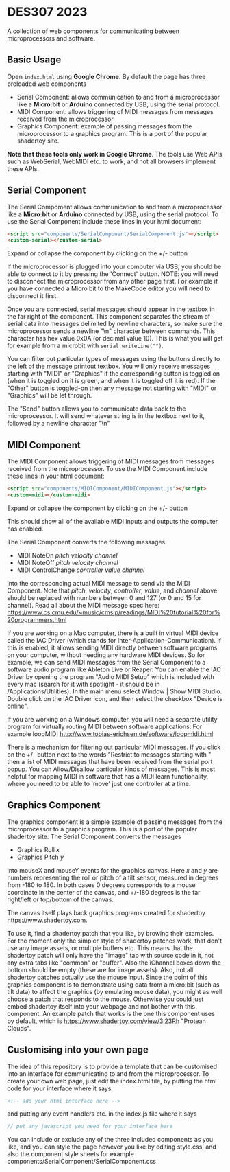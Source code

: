 # DES307 2023

A collection of web components for communicating between microprocessors and software.

## Basic Usage
Open ```index.html``` using **Google Chrome**.
By default the page has three preloaded web components

- Serial Component: allows communication to and from a microprocessor like a **Micro:bit** or **Arduino** connected by USB, using the serial protocol.
- MIDI Component: allows triggering of MIDI messages from  messages received from the microprocessor
- Graphics Component: example of passing messages from the microprocessor to a graphics program. This is a port of the popular shadertoy site.

**Note that these tools only work in Google Chrome**. The tools use Web APIs such as WebSerial, WebMIDI etc. to work, and not all browsers implement these APIs.

## Serial Component
The Serial Compoment allows communication to and from a microprocessor like a **Micro:bit** or **Arduino** connected by USB, using the serial protocol. To use the Serial Component include these lines in your html document:
```html
<script src="components/SerialComponent/SerialComponent.js"></script>
<custom-serial></custom-serial>
```
Expand or collapse the component by clicking on the +/- button

If the microprocessor is plugged into your computer via USB, you should be able to connect to it by pressing the 'Connect' button. NOTE: you will need to disconnect the microprocessor from any other page first. For example if you have connected a Micro:bit to the MakeCode editor you will need to disconnect it first.

Once you are connected, serial messages should appear in the textbox in the far right of the component. This component separates the stream of serial data into messages delimited by newline characters, so make sure the microprocessor sends a newline "\n" character between commands. This character has hex value 0x0A (or decimal value 10). This is what you will get for example from a microbit with ```serial.writeLine("")```.

You can filter out particular types of messages using the buttons directly to the left of the message printout textbox. You will only receive messages starting with "MIDI" or "Graphics" if the corresponding button is toggled on (when it is toggled on it is green, and when it is toggled off it is red). If the "Other" button is toggled-on then any message not starting with "MIDI" or "Graphics" will be let through.

The "Send" button allows you to communicate data back to the microprocessor. It will send whatever string is in the textbox next to it, followed by a newline character "\n"

## MIDI Component
The MIDI Component allows triggering of MIDI messages from  messages received from the microprocessor. To use the MIDI Component include these lines in your html document:
```html
<script src="components/MIDIComponent/MIDIComponent.js"></script>
<custom-midi></custom-midi>
```
Expand or collapse the component by clicking on the +/- button

This should show all of the available MIDI inputs and outputs the computer has enabled. 

The Serial Component converts the following messages
- MIDI NoteOn *pitch* *velocity* *channel*
- MIDI NoteOff *pitch* *velocity* *channel*
- MIDI ControlChange *controller* *value* *channel*

into the corresponding actual MIDI message to send via the MIDI Component. Note that *pitch*, *velocity*, *controller*, *value*, and *channel* above should be replaced with numbers between 0 and 127 (or 0 and 15 for channel). Read all about the MIDI message spec here: https://www.cs.cmu.edu/~music/cmsip/readings/MIDI%20tutorial%20for%20programmers.html


If you are working on a Mac computer, there is a built in virtual MIDI device called the IAC Driver (which stands for Inter-Application-Communication).  If this is enabled, it allows sending MIDI directly between software programs on your computer, without needing any hardware MIDI devices. So for example, we can send MIDI messages from the Serial Component to a software audio program like Ableton Live or Reaper. You can enable the IAC Driver by opening the program "Audio MIDI Setup" which is included with every mac (search for it with spotlight - it should be in /Applications/Utilities). In the main menu select Window | Show MIDI Studio. Double click on the IAC Driver icon, and then select the checkbox "Device is online".

If you are working on a Windows computer, you will need a separate utility program for virtually routing MIDI between software applications. For example loopMIDI http://www.tobias-erichsen.de/software/loopmidi.html

There is a mechanism for filtering out particular MIDI messages. If you click on the +/- button next to the words "Restrict to messages starting with " then a list of MIDI messages that have been received from the serial port popup.  You can Allow/Disallow particular kinds of messages. This is most helpful for mapping MIDI in software that has a MIDI learn functionality, where you need to be able to 'move' just one controller at a time.

## Graphics Component
The graphics component is a simple example of passing messages from the microprocessor to a graphics program. This is a port of the popular shadertoy site. The Serial Component converts the messages
- Graphics Roll *x*
- Graphics Pitch *y*

into mouseX and mouseY events for the graphics canvas. Here *x* and *y* are numbers representing the roll or pitch of a tilt sensor, measured in degrees from -180 to 180. In both cases 0 degrees corresponds to a mouse coordinate in the center of the canvas, and +/-180 degrees is the far right/left or top/bottom of the canvas.

The canvas itself plays back graphics programs created for shadertoy https://www.shadertoy.com.

To use it, find a shadertoy patch that you like, by browing their examples. For the moment only the simpler style of shadertoy patches work, that don't use any image assets, or multiple buffers etc. This means that the shadertoy patch will only have the "image" tab with source code in it, not any extra tabs like "common" or "buffer". Also the iChannel boxes down the bottom should be empty (these are for image assets). Also, not all shadertoy patches actually use the mouse input. Since the point of this graphics component is to demonstrate using data from a micro:bit (such as tilt data) to affect the graphics (by emulating mouse data), you might as well choose a patch that responds to the mouse. Otherwise you could just embed shadertoy itself into your webpage and not bother with this component. An example patch that works is the one this component uses by default, which is https://www.shadertoy.com/view/3l23Rh "Protean Clouds".

## Customising into your own page
The idea of this repository is to provide a template that can be customised into an interface for communicating to and from the microprocessor. To create your own web page, just edit the index.html file, by putting the html code for your interface where it says 
```html
<!-- add your html interface here -->
```
and putting any event handlers etc. in the index.js file where it says
```js
// put any javascript you need for your interface here
```

You can include or exclude any of the three included components as you like, and you can style the page however you like by editing style.css, and also the component style sheets for example components/SerialComponent/SerialComponent.css
